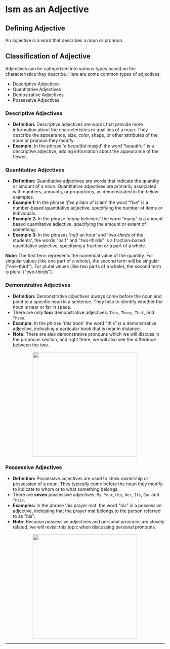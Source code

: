 # Ism as an Adjective

## Defining Adjective 
An adjective is a word that describes a noun or pronoun.

## Classification of Adjective 
Adjectives can be categorized into various types based on the characteristics they describe. Here are some common types of adjectives:
- Descriptive Adjectives
- Quantitative Adjectives
- Demostrative Adjectives
- Possessive Adjectives

### Descriptive Adjectives
- **Definition:** Descriptive adjectives are words that provide more information about the characteristics or qualities of a noun. They describe the appearance, size, color, shape, or other attributes of the noun or pronoun they modify.
- **Example:** In the phrase 'a *beautiful* masjid' the word "beautiful" is a descriptive adjective, adding information about the appearance of the flower.

### Quantitative Adjectives
- **Definition:** Quantitative adjectives are words that indicate the quantity or amount of a noun. Quantitative adjectives are primarily associated with numbers, amounts, or proportions, as demonstrated in the below examples.
- **Example 1:** In the phrase '*five* pillars of islam' the word "five" is a number-based quantitative adjective, specifying the number of items or individuals.
- **Example 2:** In the phrase '*many* believers' the word "many" is a amount-based quantitative adjective, specifying the amount or extent of something.
- **Example 3:** In the phrases '*half* an hour' and '*two-thirds* of the students', the words "half" and "two-thirds" is a fraction-based quantitative adjective, specifying a fraction or a part of a whole.

**Note:** The first term represents the numerical value of the quantity. For singular values (like one part of a whole), the second term will be singular ("one-third"). For plural values (like two parts of a whole), the second term is plural ("two-thirds").

### Demonstrative Adjectives
- **Definition:** Demonstrative adjectives always come before the noun and point to a specific noun in a sentence. They help to identify whether the noun is near or far in space.
- There are only **four** demonstrative adjectives: `This`, `Those`, `That`, and `These`.
- **Example:** In the phrase '*this* book' the word "this" is a demonstrative adjective, indicating a particular book that is near in distance.
- **Note:** There are also demonstrative pronouns which we will discuss in the pronouns section, and right there, we will also see the difference between the two.

<p align="center">
  <img src="https://github.com/mdfnam/QnA/assets/156814846/68dd518c-5c48-457d-a684-274c875c4297" width="330">
</p>

### Possessive Adjectives
- **Definition:** Possessive adjectives are used to show ownership or possession of a noun. They typically come before the noun they modify to indicate to whom or to what something belongs.
- There are **seven** possessive adjectives: `My`, `Your`, `His`, `Her`, `Its`, `Our` and `Their`.
- **Examples:** In the phrase '*his* prayer mat' the word "his" is a possessive adjective, indicating that the prayer mat belongs to the person referred to as "his".
- **Note:** Because possessive adjectives and personal pronouns are closely related, we will revisit this topic when discussing personal pronouns.

<p align="center">
  <img src="https://github.com/mdfnam/QnA/assets/156814846/1787d54a-6021-4a2d-8166-60b5adf525a4" width="330">
</p>

---
